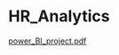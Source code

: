 # HR_Analytics
[power_BI_project.pdf](https://github.com/pankajnvarshney/HR_Analytics/files/14966960/power_BI_project.pdf)
